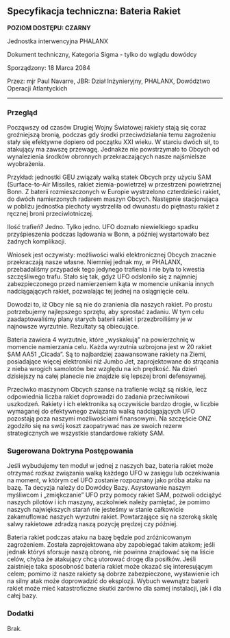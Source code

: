 ## Specyfikacja techniczna: Bateria Rakiet

**POZIOM DOSTĘPU: CZARNY**

Jednostka interwencyjna PHALANX

Dokument techniczny, Kategoria Sigma - tylko do wglądu dowódcy

Sporządzony: 18 Marca 2084

Przez: mjr Paul Navarre, JBR: Dział Inżynieryjny, PHALANX, Dowództwo
Operacji Atlantyckich

------------------------------------------------------------------------

### Przegląd

Począwszy od czasów Drugiej Wojny Światowej rakiety stają się coraz
groźniejszą bronią, podczas gdy środki przeciwdziałania temu zagrożeniu
stały się efektywne dopiero od początku XXI wieku. W starciu dwóch sił,
to atakujący ma zawszę przewagę. Jednakże nie powstrzymało to Obcych od
wynalezienia środków obronnych przekraczających nasze najśmielsze
wyobrażenia.

Przykład: jednostki GEU związały walką statek Obcych przy użyciu SAM
(Surface-to-Air Missiles, rakiet ziemia-powietrze) w przestrzeni
powietrznej Bonn. Z baterii rozmieszczonych w Europie wystrzelono
czterdzieści rakiet, do dwóch namierzonych radarem maszyn Obcych.
Następnie stacjonująca w pobliżu jednostka piechoty wystrzeliła od
dwunastu do piętnastu rakiet z ręcznej broni przeciwlotniczej.

Ilość trafień? Jedno. Tylko jedno. UFO doznało niewielkiego spadku
przyśpieszenia podczas lądowania w Bonn, a później wystartowało bez
żadnych komplikacji.

Wniosek jest oczywisty: możliwości walki elektronicznej Obcych znacznie
przekraczają nasze własne. Niemniej jednak my, w PHALANX, przebadaliśmy
przypadek tego jedynego trafienia i nie była to kwestia szczęśliwego
trafu. Stało się tak, gdyż UFO odsłoniło się z najmniej zabezpieczonego
przed namierzeniem kąta w momencie unikania innych nadciągających
rakiet, pozwalając tej jednej na osiągnięcie celu.

Dowodzi to, iż Obcy nie są nie do zranienia dla naszych rakiet. Po
prostu potrzebujemy najlepszego sprzętu, aby sprostać zadaniu. W tym
celu zaadaptowaliśmy plany starych baterii rakiet i przezbroiliśmy je w
najnowsze wyrzutnie. Rezultaty są obiecujące.

Bateria zawiera 4 wyrzutnie, które „wyskakują” na powierzchnię w
momencie namierzania celu. Każda wyrzutnia uzbrojona jest w 20 rakiet
SAM AA51 „Cicada”. Są to najbardziej zaawansowane rakiety na Ziemi,
posiadające więcej elektroniki niż Jumbo Jet, zaprojektowane do
strącania z nieba wrogich samolotów bez względu na ich prędkość. Na
dzień dzisiejszy na całej planecie nie znajdzie się lepszej broni
defensywnej.

Przeciwko maszynom Obcych szanse na trafienie wciąż są niskie, lecz
odpowiednia liczba rakiet doprowadzi do zadania przeciwnikowi uszkodzeń.
Rakiety i ich elektronika są oczywiście bardzo drogie, w liczbie
wymaganej do efektywnego związania walką nadciągających UFO pozostają
poza naszymi możliwościami finansowymi. Na szczęście ONZ zgodziło się na
swój koszt zaopatrywać nas ze swoich rezerw strategicznych we wszystkie
standardowe rakiety SAM.

### Sugerowana Doktryna Postępowania

Jeśli wybudujemy ten moduł w jednej z naszych baz, bateria rakiet może
otrzymać rozkaz związania walką każdego UFO w zasięgu lub oczekiwania na
moment, w którym cel UFO zostanie rozpoznany jako próba ataku na bazę.
Ta decyzja należy do Dowódcy Bazy. Asystowanie naszym myśliwcom i
„zmiękczanie” UFO przy pomocy rakiet SAM, pozwoli odciążyć naszych
pilotów i ich maszyny, aczkolwiek należy pamiętać, że pomimo naszych
największych starań nie jesteśmy w stanie całkowicie zakamuflować
naszych wyrzutni rakiet. Powtarzające się na szeroką skalę salwy
rakietowe zdradzą naszą pozycję prędzej czy później.

Bateria rakiet podczas ataku na bazę będzie pod zróżnicowanym
zagrożeniem. Została zaprojektowana aby zapobiegać takim atakom; jeśli
jednak któryś sforsuje naszą obronę, nie powinna znajdować się na liście
celów, chyba że atakujący chcą utorować drogę dla posiłków. Jeśli
zaistnieje taka sposobność bateria rakiet może okazać się interesującym
celem; pomimo iż nasze rakiety są dobrze zabezpieczone, wystawienie ich
na silny atak może doprowadzić do eksplozji. Wybuch wewnątrz baterii
rakiet może mieć katastroficzne skutki zarówno dla samej instalacji, jak
i dla całej bazy.

### Dodatki

Brak.